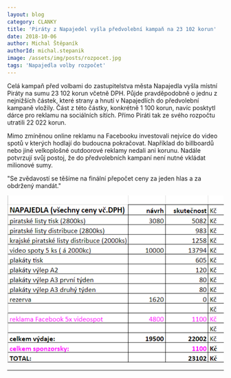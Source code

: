 ```yaml
---
layout: blog
category: CLANKY
title: 'Piráty z Napajedel vyšla předvolební kampaň na 23 102 korun'
date: 2018-10-06
author: Michal Štěpaník 
authorId: michal.stepanik
image: /assets/img/posts/rozpocet.jpg
tags: 'Napajedla volby rozpočet'
---
```

Celá kampaň před volbami do zastupitelstva města Napajedla vyšla místní Piráty na sumu 23 102 korun včetně DPH. Půjde pravděpodobně o jednu z nejnižších částek, které strany a hnutí v Napajedlích do předvolební kampaně vložily. Část z této částky, konkrétně 1 100 korun, navíc posktytl dárce pro reklamu na sociálních sítích. Přímo Piráti tak ze svého rozpočtu utratili 22 022 korun.

Mimo zmíněnou online reklamu na Facebooku investovali nejvíce do video spotů v kterých hodlají do budoucna pokračovat. Například do billboardů nebo jiné velkoplošné outdoorové reklamy nedali ani korunu. Nadále potvrzují svůj postoj, že do předvolebních kampaní není nutné vkládat milionové sumy.

"Se zvědavostí se těšíme na finální přepočet ceny za jeden hlas a za obdržený mandát."

![rozpocet2018](https://raw.githubusercontent.com/pirati-web/napajedla.pirati.cz/master/assets/img/miscellaneous/rozpocet.png "Rozpočet kampaně 2018 - Piráti UH")

- - -
